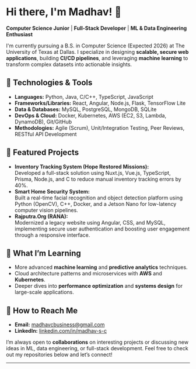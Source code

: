 # Hi there, I'm Madhav! 👋

**Computer Science Junior** | **Full-Stack Developer** | **ML & Data Engineering Enthusiast**

I'm currently pursuing a B.S. in Computer Science (Expected 2026) at The University of Texas at Dallas. I specialize in designing **scalable, secure web applications**, building **CI/CD pipelines**, and leveraging **machine learning** to transform complex datasets into actionable insights.

## 🔧 Technologies & Tools
- **Languages:** Python, Java, C/C++, TypeScript, JavaScript
- **Frameworks/Libraries:** React, Angular, Node.js, Flask, TensorFlow Lite
- **Data & Databases:** MySQL, PostgreSQL, MongoDB, SQLite
- **DevOps & Cloud:** Docker, Kubernetes, AWS (EC2, S3, Lambda, DynamoDB), Git/GitHub
- **Methodologies:** Agile (Scrum), Unit/Integration Testing, Peer Reviews, RESTful API Development

## 🚀 Featured Projects
- **Inventory Tracking System (Hope Restored Missions):**  
  Developed a full-stack solution using Nuxt.js, Vue.js, TypeScript, Prisma, Node.js, and C to reduce manual inventory tracking errors by 40%.  
- **Smart Home Security System:**  
  Built a real-time facial recognition and object detection platform using Python (OpenCV), C++, Docker, and a Jetson Nano for low-latency computer vision pipelines.  
- **Rajputra.Org (RANA):**  
  Modernized a legacy website using Angular, CSS, and MySQL, implementing secure user authentication and boosting user engagement through a responsive interface.

## 🌱 What I’m Learning
- More advanced **machine learning** and **predictive analytics** techniques.
- Cloud architecture patterns and microservices with **AWS** and **Kubernetes**.
- Deeper dives into **performance optimization** and **systems design** for large-scale applications.

## 🤝 How to Reach Me
- **Email:** [madhavcbusiness@gmail.com](mailto:madhavcbusiness@gmail.com)
- **LinkedIn:** [linkedin.com/in/madhav-s-c](https://www.linkedin.com/in/madhav-s-c)

I’m always open to **collaborations** on interesting projects or discussing new ideas in ML, data engineering, or full-stack development. Feel free to check out my repositories below and let’s connect!

---
